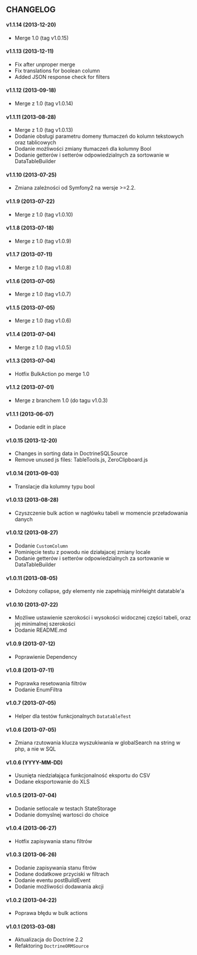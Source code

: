 ## CHANGELOG ##

#### v1.1.14 (2013-12-20)
- Merge 1.0 (tag v1.0.15)

#### v1.1.13 (2013-12-11) ####
- Fix after unproper merge
- Fix translations for boolean column 
- Added JSON response check for filters

#### v1.1.12 (2013-09-18) ####
- Merge z 1.0 (tag v1.0.14)

#### v1.1.11 (2013-08-28) ####
- Merge z 1.0 (tag v1.0.13)
- Dodanie obsługi parametru domeny tłumaczeń do kolumn tekstowych oraz tablicowych
- Dodanie możliwości zmiany tłumaczeń dla kolumny Bool
- Dodanie getterów i setterów odpowiedzialnych za sortowanie w DataTableBuilder

#### v1.1.10 (2013-07-25) ####
- Zmiana zależności od Symfony2 na wersje >=2.2.

#### v1.1.9 (2013-07-22)
- Merge z 1.0 (tag v1.0.10)

#### v1.1.8 (2013-07-18)
- Merge z 1.0 (tag v1.0.9)

#### v1.1.7 (2013-07-11)
- Merge z 1.0 (tag v1.0.8)

#### v1.1.6 (2013-07-05)
- Merge z 1.0 (tag v1.0.7)

#### v1.1.5 (2013-07-05)
- Merge z 1.0 (tag v1.0.6)

#### v1.1.4 (2013-07-04)
- Merge z 1.0 (tag v1.0.5)

#### v1.1.3 (2013-07-04)
- Hotfix BulkAction po merge 1.0

#### v1.1.2 (2013-07-01)
- Merge z branchem 1.0 (do tagu v1.0.3)

#### v1.1.1 (2013-06-07) ####
- Dodanie edit in place

#### v1.0.15 (2013-12-20) ####
- Changes in sorting data in DoctrineSQLSource
- Remove unused js files: TableTools.js, ZeroClipboard.js

#### v1.0.14 (2013-09-03) ####
- Translacje dla kolumny typu bool

#### v1.0.13 (2013-08-28) ####
- Czyszczenie bulk action w nagłówku tabeli w momencie przeładowania danych

#### v1.0.12 (2013-08-27) ####
- Dodanie `CustomColumn`
- Pominięcie testu z powodu nie działajacej zmiany locale
- Dodanie getterów i setterów odpowiedzialnych za sortowanie w DataTableBuilder

#### v1.0.11 (2013-08-05) ####
- Dołożony collapse, gdy elementy nie zapełniają minHeight datatable'a

#### v1.0.10 (2013-07-22) ####
- Możliwe ustawienie szerokości i wysokości widocznej części tabeli, oraz jej minimalnej szerokości
- Dodanie README.md

#### v1.0.9 (2013-07-12) ####
- Poprawienie Dependency

#### v1.0.8 (2013-07-11) ####
- Poprawka resetowania filtrów
- Dodanie EnumFiltra

#### v1.0.7 (2013-07-05) ####
- Helper dla testów funkcjonalnych `DatatableTest`

#### v1.0.6 (2013-07-05) ####
- Zmiana rzutowania klucza wyszukiwania w globalSearch na string w php, a nie w SQL

#### v1.0.6 (YYYY-MM-DD) ####
- Usunięta niedziałająca funkcjonalność eksportu do CSV
- Dodane eksportowanie do XLS

#### v1.0.5 (2013-07-04) ####
- Dodanie setlocale w testach StateStorage
- Dodanie domyslnej wartosci do choice

#### v1.0.4 (2013-06-27) ####
- Hotfix zapisywania stanu filtrów

#### v1.0.3 (2013-06-26) ####
- Dodanie zapisywania stanu fitrów
- Dodane dodatkowe przyciski w filtrach
- Dodanie eventu postBuildEvent
- Dodanie możliwości dodawania akcji

#### v1.0.2 (2013-04-22) ####
- Poprawa błędu w bulk actions

#### v1.0.1 (2013-03-08) ####
- Aktualizacja do Doctrine 2.2
- Refaktoring `DoctrineORMSource`
